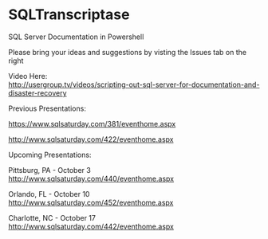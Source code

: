 # SQLTranscriptase 
SQL Server Documentation in Powershell



Please bring your ideas and suggestions by visting the Issues tab on the right

Video Here:<br>
http://usergroup.tv/videos/scripting-out-sql-server-for-documentation-and-disaster-recovery

Previous Presentations:

https://www.sqlsaturday.com/381/eventhome.aspx

http://www.sqlsaturday.com/422/eventhome.aspx

Upcoming Presentations:

Pittsburg, PA - October 3<br>
http://www.sqlsaturday.com/440/eventhome.aspx

Orlando, FL - October 10<br>
http://www.sqlsaturday.com/452/eventhome.aspx

Charlotte, NC - October 17<br>
http://www.sqlsaturday.com/442/eventhome.aspx


